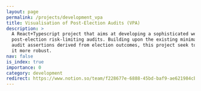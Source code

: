 ```yaml
---
layout: page
permalink: /projects/development_vpa
title: Visualisation of Post-Election Audits (VPA)
description: >
  A React+Typescript project that aims at developing a sophisticated web-based visualisation system for 
  post-election risk-limiting audits. Building upon the existing minimal visualiser, which helps explain 
  audit assertions derived from election outcomes, this project seek to enhance its functionality and make
  it more robust.
nav: false
is_index: true
importance: 0
category: development
redirect: https://www.notion.so/team/f228677e-6888-45bd-baf9-ae621984cb4d/join
---
```

